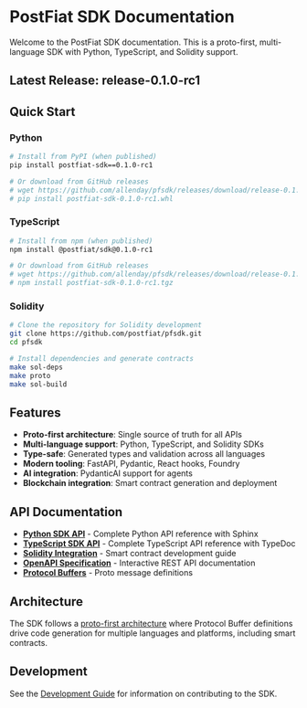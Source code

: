 # PostFiat SDK Documentation

Welcome to the PostFiat SDK documentation. This is a proto-first, multi-language SDK with Python, TypeScript, and Solidity support.

## Latest Release: release-0.1.0-rc1

## Quick Start

### Python
```bash
# Install from PyPI (when published)
pip install postfiat-sdk==0.1.0-rc1

# Or download from GitHub releases
# wget https://github.com/allenday/pfsdk/releases/download/release-0.1.0-rc1/postfiat-sdk-0.1.0-rc1.whl
# pip install postfiat-sdk-0.1.0-rc1.whl
```

### TypeScript
```bash
# Install from npm (when published)
npm install @postfiat/sdk@0.1.0-rc1

# Or download from GitHub releases
# wget https://github.com/allenday/pfsdk/releases/download/release-0.1.0-rc1/postfiat-sdk-0.1.0-rc1.tgz
# npm install postfiat-sdk-0.1.0-rc1.tgz
```

### Solidity
```bash
# Clone the repository for Solidity development
git clone https://github.com/postfiat/pfsdk.git
cd pfsdk

# Install dependencies and generate contracts
make sol-deps
make proto
make sol-build
```

## Features

- **Proto-first architecture**: Single source of truth for all APIs
- **Multi-language support**: Python, TypeScript, and Solidity SDKs
- **Type-safe**: Generated types and validation across all languages
- **Modern tooling**: FastAPI, Pydantic, React hooks, Foundry
- **AI integration**: PydanticAI support for agents
- **Blockchain integration**: Smart contract generation and deployment

## API Documentation

- **[Python SDK API](generated/python/index.html)** - Complete Python API reference with Sphinx
- **[TypeScript SDK API](generated/typescript/index.html)** - Complete TypeScript API reference with TypeDoc
- **[Solidity Integration](solidity/README.md)** - Smart contract development guide
- **[OpenAPI Specification](api/openapi.md)** - Interactive REST API documentation
- **[Protocol Buffers](generated/proto/index.md)** - Proto message definitions

## Architecture

The SDK follows a [proto-first architecture](ARCHITECTURE.md) where Protocol Buffer definitions drive code generation for multiple languages and platforms, including smart contracts.

## Development

See the [Development Guide](DEVELOPMENT.md) for information on contributing to the SDK.